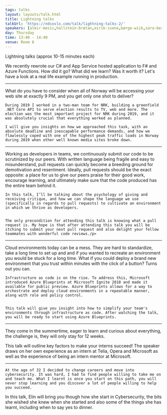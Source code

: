 ```yaml
---
tags: talks
layout: layouts/talk.html
title: Lightning talks
talkUrl: 'https://ndcoslo.com/talk/lightning-talks-2/'
speakers: [almir-mesic,hallstein-brøtan,eirik-isene,børge-wiik,sara-bergman,elin-tøndel]
day: Thursday
time: 13:40 - 14:40
venue: Room 6
---
```

Lightning talks (approx 10-15 minutes each)





We recently rewrote our C# and App Service hosted application to F# and Azure Functions. How did it go? What did we learn? Was it worth it? Let's have a look at a real life example running in production.


------------------------





 What do you have to consider when all of Norway will be accessing your web site at exactly 9 PM, and you get only one shot to deliver?

	During 2019 I worked in a two-man team for NRK, building a greenfield .NET Core API to serve election results to TV, web and more. The election was the most important project for NRK during 2019, and it was absolutely crucial that everything worked as planned.

	I will give you insights on how we approached this task, with an absolute deadline and inescapable performance demands, and how we flawlessly coped with one of the highest peak traffic loads in Norway during 2019 when other well known media sites broke down.
	



------------------------






Working as developers in teams, we continuously submit our code to be scrutinized by our peers. With written language being fragile and easy to misunderstand, pull requests can quickly become a breeding ground for demotivation and resentment. Ideally, pull requests should be the exact opposite: a place for us to give our peers praise for their good work, encourage learning, and ultimately make sure that the code produced has the entire team behind it.

	In this talk, I’ll be talking about the psychology of giving and receiving critique, and how we can shape the language we use (specifically in regards to pull requests) to cultivate an environment in which we thrive as developers.
	

	The only precondition for attending this talk is knowing what a pull request is. My hope is that after attending this talk you will be itching to submit your next pull request and also delight your fellow teammates with wonderful code reviews./p>


------------------------






Cloud environments today can be a mess. They are hard to standardize, take a long time to set up and and if you wanted to recreate an environment you would be stuck for a long time. What if you could deploy a brand new environment that you trust within minutes with the click of a button? Turns out you can.

	Infrastructure as code is on the rise. To address this, Microsoft introduced Azure Blueprints at Microsoft Ignite 2018 and made it available for public preview. Azure Blueprints allows for a way to orchestrate and deploy cloud environments in a repeatable manner, along with role and policy control.
	

	This talk will give you insight into how to simplify your team's environments through infrastructure as code. After watching the talk, you will be ready to start using Azure Blueprints.


------------------------






They come in the summertime, eager to learn and curious about everything, the challenge is, they will only stay for 12 weeks.


This talk will outline key factors to make your interns succeed! The speaker draws on her own experience as an intern at Telia, Opera and Microsoft as well as the experience of being an intern mentor at Microsoft.

------------------------







	At the age of 32 I decided to change careers and move into cybersecurity. It was hard, I had to find people willing to take me on and teach me. What I learnt is once you start on this path, you will never stop learning and you discover a lot of people willing to help you succeed. 
In this talk, Elin will bring you though how she start in Cybersecurity, the bits she wished she knew when she started and also some of the things she has learnt, including when to say yes to dinner.
